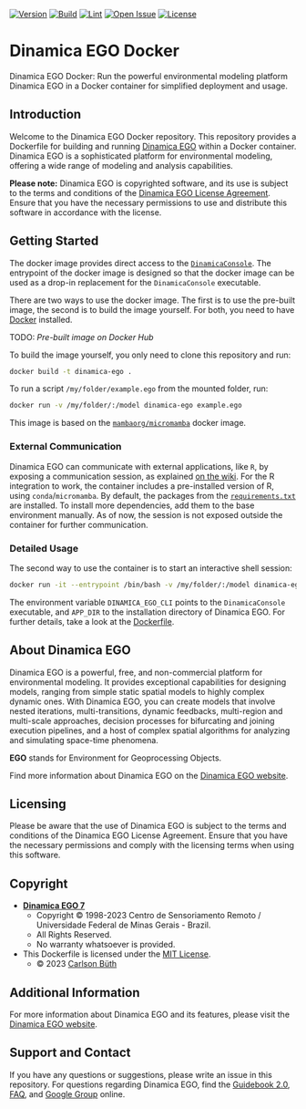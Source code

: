 [![Version](https://img.shields.io/badge/version-7.5-blue.svg)](https://dinamicaego.com/dinamica-7/)
[![Build](https://github.com/cbueth/dinamica-ego-docker/actions/workflows/docker-build-test-push.yml/badge.svg)](https://github.com/cbueth/dinamica-ego-docker/actions/workflows/docker-build-test-push.yml)
[![Lint](https://github.com/cbueth/dinamica-ego-docker/actions/workflows/lint.yml/badge.svg)](https://github.com/cbueth/dinamica-ego-docker/actions/workflows/lint.yml)
[![Open Issue](https://img.shields.io/github/issues/cbueth/dinamica-ego-docker.svg)](https://github.com/cbueth/dinamica-ego-docker/issues)
[![License](https://img.shields.io/badge/license-MIT-green.svg)](https://opensource.org/licenses/MIT)

# Dinamica EGO Docker

Dinamica EGO Docker: Run the powerful environmental modeling platform Dinamica EGO in a Docker container for simplified deployment and usage.

## Introduction

Welcome to the Dinamica EGO Docker repository. This repository provides a 
Dockerfile for building and running [Dinamica EGO](https://www.dinamicaego.com/)
within a Docker container. Dinamica EGO is a sophisticated platform for 
environmental modeling, offering a wide range of modeling and analysis capabilities.

**Please note:**
Dinamica EGO is copyrighted software, and its use is subject to the terms and 
conditions of the [Dinamica EGO License Agreement](https://dinamicaego.com/license/).
Ensure that you have the necessary permissions to use and distribute this software 
in accordance with the license.

## Getting Started

The docker image provides direct access to the
[`DinamicaConsole`](https://dinamicaego.com/dinamica/dokuwiki/doku.php?id=tutorial:dinamica_ego_script_language_and_console_launcher).
The entrypoint of the docker image is designed so that the docker image can be used as
a drop-in replacement for the `DinamicaConsole` executable.

There are two ways to use the docker image. The first is to use the pre-built image,
the second is to build the image yourself. For both, you need to have
[Docker](https://docs.docker.com/get-docker/) installed.

TODO: _Pre-built image on Docker Hub_

To build the image yourself, you only need to clone this repository and run:

```bash
docker build -t dinamica-ego .
```

To run a script `/my/folder/example.ego` from the mounted folder, run:

```bash
docker run -v /my/folder/:/model dinamica-ego example.ego
```

This image is based on the
[`mambaorg/micromamba`](https://github.com/mamba-org/micromamba-docker) docker image.

### External Communication

Dinamica EGO can communicate with external applications, like `R`, by exposing a 
communication session, as explained
[on the wiki](https://dinamicaego.com/dinamica/dokuwiki/doku.php?id=external_communication).
For the R integration to work, the container includes a pre-installed version of R, 
using `conda`/`micromamba`.
By default, the packages from the [`requirements.txt`](requirements.txt) are installed.
To install more dependencies, add them to the base environment manually.
As of now, the session is not exposed outside the container for further communication.


### Detailed Usage

The second way to use the container is to start an interactive shell session:

```bash
docker run -it --entrypoint /bin/bash -v /my/folder/:/model dinamica-ego
```

The environment variable `DINAMICA_EGO_CLI` points to the `DinamicaConsole` executable,
and `APP_DIR` to the installation directory of Dinamica EGO.
For further details, take a look at the [Dockerfile](Dockerfile).

   
## About Dinamica EGO

Dinamica EGO is a powerful, free, and non-commercial platform for environmental
modeling. It provides exceptional capabilities for designing models, ranging from 
simple static spatial models to highly complex dynamic ones. With Dinamica EGO, you 
can create models that involve nested iterations, multi-transitions, dynamic 
feedbacks, multi-region and multi-scale approaches, decision processes for 
bifurcating and joining execution pipelines, and a host of complex spatial 
algorithms for analyzing and simulating space-time phenomena.

**EGO** stands for Environment for Geoprocessing Objects.

Find more information about Dinamica EGO on the
[Dinamica EGO website](https://www.dinamicaego.com/).

## Licensing

Please be aware that the use of Dinamica EGO is subject to the terms and conditions of the Dinamica EGO License Agreement. Ensure that you have the necessary permissions and comply with the licensing terms when using this software.

## Copyright

- [**Dinamica EGO 7**](https://dinamicaego.com/license/)
  - Copyright © 1998-2023 Centro de Sensoriamento Remoto / Universidade Federal de Minas Gerais - Brazil.
  - All Rights Reserved.
  - No warranty whatsoever is provided.
- This Dockerfile is licensed under the [MIT License](LICENSE).
  - © 2023 [Carlson Büth](https://cbueth.de/) 

## Additional Information

For more information about Dinamica EGO and its features, please visit the [Dinamica EGO website](http://www.csr.ufmg.br/dinamica/).

## Support and Contact

If you have any questions or suggestions, please write an issue in this repository.
For questions regarding Dinamica EGO, find the
[Guidebook 2.0](https://www.dinamicaego.com/dokuwiki/doku.php?id=guidebook_start),
[FAQ](https://dinamicaego.com/dokuwiki/doku.php?id=faq), and
[Google Group](https://groups.google.com/g/dinamica-ego) online.